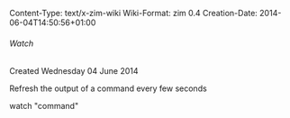Content-Type: text/x-zim-wiki
Wiki-Format: zim 0.4
Creation-Date: 2014-06-04T14:50:56+01:00

###### Watch ######
Created Wednesday 04 June 2014

Refresh the output of a command every few seconds

watch "command"

